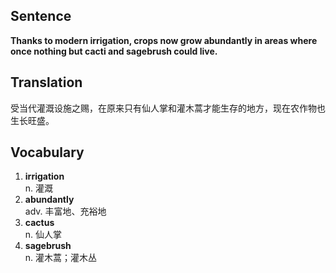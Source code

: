 ## Sentence

**Thanks to modern irrigation, crops now grow abundantly in areas where once nothing but cacti and sagebrush could live.**   

## Translation

受当代灌溉设施之赐，在原来只有仙人掌和灌木蒿才能生存的地方，现在农作物也生长旺盛。   

## Vocabulary   

1. **irrigation**   
n. 灌溉
2. **abundantly**    
adv. 丰富地、充裕地
3. **cactus**   
n. 仙人掌
4. **sagebrush**    
n. 灌木蒿；灌木丛   
